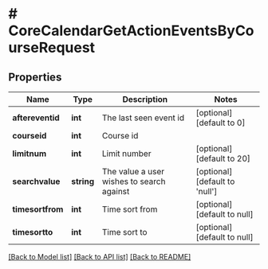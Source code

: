 # # CoreCalendarGetActionEventsByCourseRequest

## Properties

Name | Type | Description | Notes
------------ | ------------- | ------------- | -------------
**aftereventid** | **int** | The last seen event id | [optional] [default to 0]
**courseid** | **int** | Course id |
**limitnum** | **int** | Limit number | [optional] [default to 20]
**searchvalue** | **string** | The value a user wishes to search against | [optional] [default to 'null']
**timesortfrom** | **int** | Time sort from | [optional] [default to null]
**timesortto** | **int** | Time sort to | [optional] [default to null]

[[Back to Model list]](../../README.md#models) [[Back to API list]](../../README.md#endpoints) [[Back to README]](../../README.md)
